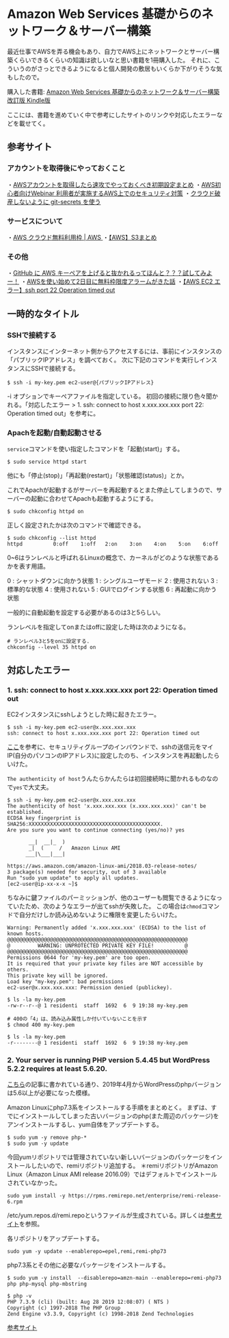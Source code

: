 # Amazon Web Services 基礎からのネットワーク＆サーバー構築

最近仕事でAWSを弄る機会もあり、自力でAWS上にネットワークとサーバー構築くらいできるくらいの知識は欲しいなと思い書籍を1冊購入した。
それに、こういうのがさっとできるようになると個人開発の敷居もいくらか下がりそうな気もしたので。

購入した書籍: [Amazon Web Services 基礎からのネットワーク＆サーバー構築 改訂版 Kindle版](https://www.amazon.co.jp/gp/product/B06Y5ZSYY4/ref=ppx_yo_dt_b_d_asin_title_o00?ie=UTF8&psc=1)

ここには、書籍を進めていく中で参考にしたサイトのリンクや対応したエラーなどを載せてく。

## 参考サイト

### アカウントを取得後にやっておくこと

・[AWSアカウントを取得したら速攻でやっておくべき初期設定まとめ](https://qiita.com/tmknom/items/303db2d1d928db720888)
・[AWS初心者向けWebinar 利用者が実施するAWS上でのセキュリティ対策](https://www.slideshare.net/AmazonWebServicesJapan/awswebinar-aws-56260969)
・[クラウド破産しないように git-secrets を使う](https://qiita.com/pottava/items/4c602c97aacf10c058f1)

### サービスについて

・[AWS クラウド無料利用枠 | AWS ](https://aws.amazon.com/jp/free/?all-free-tier.sort-by=item.additionalFields.SortRank&all-free-tier.sort-order=asc&awsf.Free%20Tier%20Types=categories%23featured%7Ccategories%23alwaysfree)
・[【AWS】S3まとめ](https://qiita.com/iron-breaker/items/f35c1d54887c434a321a)

### その他

・[GitHub に AWS キーペアを上げると抜かれるってほんと？？？試してみよー！](https://qiita.com/saitotak/items/813ac6c2057ac64d5fef)
・[AWSを使い始めて2日目に無料枠限度アラームがきた話](https://qiita.com/Ki2neudon/items/aefaa9edb435b4945c3a)
・[【AWS EC2 エラー】ssh port 22 Operation timed out](https://qiita.com/yokoto/items/338bd80262d9eefb152e)

## 一時的なタイトル

### SSHで接続する

インスタンスにインターネット側からアクセスするには、事前にインスタンスの「パブリックIPアドレス」を調べておく。
次に下記のコマンドを実行しインスタンスにSSHで接続する。

```
$ ssh -i my-key.pem ec2-user@{パブリックIPアドレス}
```

-i オプションでキーペアファイルを指定している。
初回の接続に限り色々聞かれる。「対応したエラー > 1. ssh: connect to host x.xxx.xxx.xxx port 22: Operation timed out」を参考に。

### Apachを起動/自動起動させる

`service`コマンドを使い指定したコマンドを「起動(start)」する。

```
$ sudo service httpd start
```

他にも「停止(stop)」「再起動(restart)」「状態確認(status)」とか。

これでApachが起動するがサーバーを再起動するとまた停止してしまうので、サーバーの起動に合わせてApachも起動するようにする。

```
$ sudo chkconfig httpd on
```

正しく設定されたかは次のコマンドで確認できる。

```
$ sudo chkconfig --list httpd
httpd          0:off	1:off	2:on	3:on	4:on	5:on	6:off
```

0~6はランレベルと呼ばれるLinuxの概念で、カーネルがどのような状態であるかを表す用語。

0 : シャットダウンに向かう状態
1 : シングルユーザモード
2 : 使用されない
3 : 標準的な状態
4 : 使用されない
5 : GUIでログインする状態
6 : 再起動に向かう状態

一般的に自動起動を設定する必要があるのは3と5らしい。

ランレベルを指定してonまたはoffに設定した時は次のようになる。

```
# ランレベル3と5をonに設定する.
chkconfig --level 35 httpd on
```

## 対応したエラー

### 1. ssh: connect to host x.xxx.xxx.xxx port 22: Operation timed out

EC2インスタンスにsshしようとした時に起きたエラー。

```
$ ssh -i my-key.pem ec2-user@x.xxx.xxx.xxx
ssh: connect to host x.xxx.xxx.xxx port 22: Operation timed out
```

[ここ](https://qiita.com/yokoto/items/338bd80262d9eefb152e)を参考に、セキュリティグループのインバウンドで、sshの送信元をマイIP(自分のパソコンのIPアドレス)に設定したのち、インスタンスを再起動したらいけた。

`The authenticity of host`うんたらかんたらは初回接続時に聞かれるものなので`yes`で大丈夫。

```
$ ssh -i my-key.pem ec2-user@x.xxx.xxx.xxx
The authenticity of host 'x.xxx.xxx.xxx (x.xxx.xxx.xxx)' can't be established.
ECDSA key fingerprint is SHA256:XXXXXXXXXXXXXXXXXXXXXXXXXXXXXXXXXXXXXXXXXXX.
Are you sure you want to continue connecting (yes/no)? yes

       __|  __|_  )
       _|  (     /   Amazon Linux AMI
      ___|\___|___|

https://aws.amazon.com/amazon-linux-ami/2018.03-release-notes/
3 package(s) needed for security, out of 3 available
Run "sudo yum update" to apply all updates.
[ec2-user@ip-xx-x-x ~]$
```

ちなみに鍵ファイルのパーミッションが、他のユーザーも閲覧できるようになっていたため、次のようなエラーが出てsshが失敗した。
この場合は`chmod`コマンドで自分だけしか読み込めないように権限を変更したらいけた。

```
Warning: Permanently added 'x.xxx.xxx.xxx' (ECDSA) to the list of known hosts.
@@@@@@@@@@@@@@@@@@@@@@@@@@@@@@@@@@@@@@@@@@@@@@@@@@@@@@@@@@@
@         WARNING: UNPROTECTED PRIVATE KEY FILE!          @
@@@@@@@@@@@@@@@@@@@@@@@@@@@@@@@@@@@@@@@@@@@@@@@@@@@@@@@@@@@
Permissions 0644 for 'my-key.pem' are too open.
It is required that your private key files are NOT accessible by others.
This private key will be ignored.
Load key "my-key.pem": bad permissions
ec2-user@x.xxx.xxx.xxx: Permission denied (publickey).

$ ls -la my-key.pem
-rw-r--r--@ 1 residenti  staff  1692  6  9 19:38 my-key.pem

# 400の「4」は、読み込み属性しか付いていないことを示す
$ chmod 400 my-key.pem

$ ls -la my-key.pem
-r--------@ 1 residenti  staff  1692  6  9 19:38 my-key.pem
```

### 2. Your server is running PHP version 5.4.45 but WordPress 5.2.2 requires at least 5.6.20.

[こちら](https://homepage-reborn.com/2019/01/22/2019%E5%B9%B44%E6%9C%88%E3%81%8B%E3%82%89wordpress%E3%81%AEphp%E3%83%90%E3%83%BC%E3%82%B8%E3%83%A7%E3%83%B3%E3%81%AF5-6%E4%BB%A5%E4%B8%8A%E3%81%8C%E5%BF%85%E8%A6%81%E3%81%AB%E3%81%AA%E3%82%8B%E3%82%88/)の記事に書かれている通り、2019年4月からWordPressのphpバージョンは5.6以上が必要になった模様。

Amazon Linuxにphp7.3系をインストールする手順をまとめとく。
まずは、すでにインストールしてしまった古いバージョンのphp(また周辺のパッケージ)をアンインストールするし、yum自体をアップデートする。
```
$ sudo yum -y remove php-*
$ sudo yum -y update
```

今回yumリポジトリでは管理されていない新しいバージョンのパッケージをインストールしたいので、remiリポジトリ追加する。
＊remiリポジトリがAmazon Linux（Amazon Linux AMI release 2016.09）ではデフォルトでインストールされていなかった。
```
sudo yum install -y https://rpms.remirepo.net/enterprise/remi-release-6.rpm
```
/etc/yum.repos.d/remi.repoというファイルが生成されている。詳しくは[参考サイト](https://qiita.com/yamaguchi_takashi/items/d4b7b2693b42679dc3ae#%E5%90%84%E3%83%AA%E3%83%9D%E3%82%B8%E3%83%88%E3%83%AA%E3%81%AE%E3%82%A2%E3%83%83%E3%83%97%E3%83%87%E3%83%BC%E3%83%88)を参照。

各リポジトリをアップデートする。
```
sudo yum -y update --enablerepo=epel,remi,remi-php73
```

php7.3系とその他に必要なパッケージをインストールする。
```
$ sudo yum -y install  --disablerepo=amzn-main --enablerepo=remi-php73 php php-mysql php-mbstring

$ php -v
PHP 7.3.9 (cli) (built: Aug 28 2019 12:08:07) ( NTS )
Copyright (c) 1997-2018 The PHP Group
Zend Engine v3.3.9, Copyright (c) 1998-2018 Zend Technologies
```

[参考サイト](https://qiita.com/yamaguchi_takashi/items/d4b7b2693b42679dc3ae#%E5%90%84%E3%83%AA%E3%83%9D%E3%82%B8%E3%83%88%E3%83%AA%E3%81%AE%E3%82%A2%E3%83%83%E3%83%97%E3%83%87%E3%83%BC%E3%83%88)
